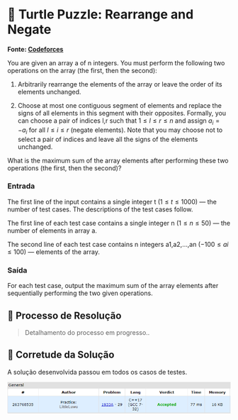 # 🐢 Turtle Puzzle: Rearrange and Negate

**Fonte: [Codeforces](https://codeforces.com/problemset/problem/1933/A)**

You are given an array a of n integers. You must perform the following two operations on the array (the first, then the second):

1. Arbitrarily rearrange the elements of the array or leave the order of its elements unchanged.

2. Choose at most one contiguous segment of elements and replace the signs of all elements in this segment with their opposites. Formally, you can choose a pair of indices l,r such that $1≤l≤r≤n$ and assign $a_i=−a_i$ for all $l≤i≤r$ (negate elements). Note that you may choose not to select a pair of indices and leave all the signs of the elements unchanged. 

What is the maximum sum of the array elements after performing these two operations (the first, then the second)?

### Entrada
The first line of the input contains a single integer t ($1≤t≤1000$) — the number of test cases. The descriptions of the test cases follow.

The first line of each test case contains a single integer n ($1≤n≤50$) — the number of elements in array a.

The second line of each test case contains n integers a1,a2,…,an ($−100≤ai≤100$) — elements of the array.

### Saída
For each test case, output the maximum sum of the array elements after sequentially performing the two given operations.

## 🧩 Processo de Resolução

> Detalhamento do processo em progresso..

## 📝 Corretude da Solução
A solução desenvolvida passou em todos os casos de testes.

![Accepted](img/accepted.png)